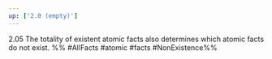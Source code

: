 ```yaml
---
up: ['2.0 (empty)']
---
```

2.05 The totality of existent atomic facts also determines which atomic facts do not exist.
%%
#AllFacts #atomic #facts #NonExistence%%